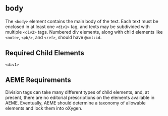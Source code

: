 # `body`

The `<body>` element contains the main body of the text. Each text must be enclosed in at least one `<div1>` tag, and texts may be subdivided with multiple `<div2>` tags. Numbered div elements, along with child elements like `<note>`, `<pb/>`, and `<ref>`, should have `@xml:id`.

## Required Child Elements

`<div1>`

## AEME Requirements
Division tags can take many different types of child elements, and, at present, there are no editorial prescriptions on the elements available in AEME. Eventually, AEME should determine a taxonomy of allowable elements and lock them into oXygen.
